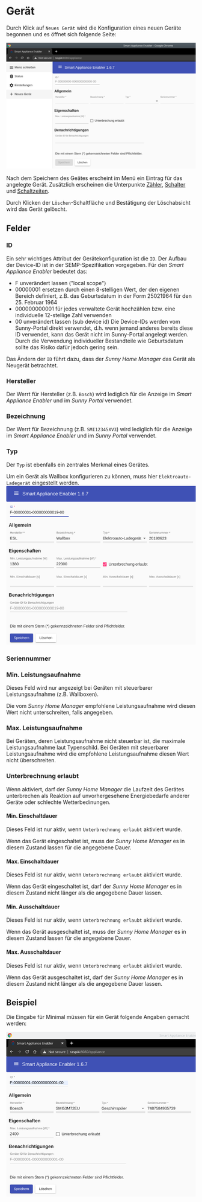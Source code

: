 # Gerät

Durch Klick auf ```Neues Gerät``` wird die Konfiguration eines neuen Geräte begonnen und es öffnet sich folgende Seite:

![Neues Gerät](../pics/fe/NeuesGeraet.png)

Nach dem Speichern des Geätes erscheint im Menü ein Eintrag für das angelegte Gerät. Zusätzlich erscheinen die Unterpunkte [Zähler](#zähler), [Schalter](#schalter) und [Schaltzeiten](#schaltzeiten).

Durch Klicken der `Löschen`-Schaltfläche und Bestätigung der Löschabsicht wird das Gerät gelöscht.

## Felder

### ID
Ein sehr wichtiges Attribut der Gerätekonfiguration ist die `ID`. Der Aufbau der Device-ID ist in der SEMP-Spezifikation vorgegeben. Für den *Smart Appliance Enabler* bedeutet das:
* F unverändert lassen ("local scope")
* 00000001 ersetzen durch einen 8-stelligen Wert, der den eigenen Bereich definiert, z.B. das Geburtsdatum in der Form 25021964 für den 25. Februar 1964
* 000000000001 für jedes verwaltete Gerät hochzählen bzw. eine individuelle 12-stellige Zahl verwenden
* 00 unverändert lassen (sub device id)
  Die Device-IDs werden vom Sunny-Portal direkt verwendet, d.h. wenn jemand anderes bereits diese ID verwendet, kann das Gerät nicht im Sunny-Portal angelegt werden. Durch die Verwendung individueller Bestandteile wie Geburtsdatum sollte das Risiko dafür jedoch gering sein.

Das Ändern der ```ID``` führt dazu, dass der *Sunny Home Manager* das Gerät als Neugerät betrachtet.

### Hersteller

Der Werrt für Hersteller (z.B. `Bosch`) wird lediglich für die Anzeige im *Smart Appliance Enabler* und im *Sunny Portal* verwendet.

### Bezeichnung

Der Werrt für Bezeichnung (z.B. `SMI12345XV3`) wird lediglich für die Anzeige im *Smart Appliance Enabler* und im *Sunny Portal* verwendet.

### Typ
Der `Typ` ist ebenfalls ein zentrales Merkmal eines Gerätes.

Um ein Gerät als Wallbox konfigurieren zu können, muss hier `Elektroauto-Ladegerät` eingestellt werden.
![Wallbox](../pics/fe/GeraetEV.png)

### Seriennummer

### Min. Leistungsaufnahme

Dieses Feld wird nur angezeigt bei Geräten mit steuerbarer Leistungsaufnahme (z.B. Wallboxen).

Die vom *Sunny Home Manager* empfohlene Leistungsaufnahme wird diesen Wert nicht unterschreiten, falls angegeben.

### Max. Leistungsaufnahme

Bei Geräten, deren Leistungsaufnahme nicht steuerbar ist, die maximale Leistungsaufnahme laut Typenschild. Bei Geräten mit steuerbarer Leistungsaufnahme wird die empfohlene Leistungsaufnahme diesen Wert nicht überschreiten.

### Unterbrechnung erlaubt

Wenn aktiviert, darf der *Sunny Home Manager* die Laufzeit des Gerätes unterbrechen als Reaktion auf unvorhergesehene Energiebedarfe anderer Geräte oder schlechte Wetterbedinungen.

#### Min. Einschaltdauer

Dieses Feld ist nur aktiv, wenn `Unterbrechnung erlaubt` aktiviert wurde.

Wenn das Gerät eingeschaltet ist, muss der *Sunny Home Manager* es in diesem Zustand lassen für die angegebene Dauer.

#### Max. Einschaltdauer

Dieses Feld ist nur aktiv, wenn `Unterbrechnung erlaubt` aktiviert wurde.

Wenn das Gerät eingeschaltet ist, darf der *Sunny Home Manager* es in diesem Zustand nicht länger als die angegebene Dauer lassen.

#### Min. Ausschaltdauer

Dieses Feld ist nur aktiv, wenn `Unterbrechnung erlaubt` aktiviert wurde.

Wenn das Gerät ausgeschaltet ist, muss der *Sunny Home Manager* es in diesem Zustand lassen für die angegebene Dauer.

#### Max. Ausschaltdauer

Dieses Feld ist nur aktiv, wenn `Unterbrechnung erlaubt` aktiviert wurde.

Wenn das Gerät ausgeschaltet ist, darf der *Sunny Home Manager* es in diesem Zustand nicht länger als die angegebene Dauer lassen.

## Beispiel
Die Eingabe für Minimal müssen für ein Gerät folgende Angaben gemacht werden:

![Gerät](../pics/fe/Geraet.png)
